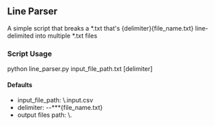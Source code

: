 ## Line Parser
A simple script that breaks a *.txt that's {delimiter}{file_name.txt} line-delimited into multiple *.txt files

### Script Usage
python line_parser.py input_file_path.txt [delimiter]

#### Defaults
- input_file_path: \\.input.csv
- delimiter: --\*\*\*{file_name.txt}
- output files path: \\.